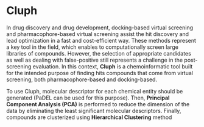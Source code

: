# Cluph

In drug discovery and drug development, docking-based virtual screening and pharmacophore-based virtual screening assist the hit discovery and lead optimization in a fast and cost-efficient way. These methods represent a key tool in the field, which enables to computationally screen large libraries of compounds. However, the selection of appropriate candidates as well as dealing with false-positive still represents a challenge in the post-screening evaluation. 
In this context, **Cluph** is a chemoinformatic tool built for the intended purpose of finding hits compounds that come from virtual screening, both pharmacophore-based and docking-based. 

To use Cluph, molecular descriptor for each chemical entity should be generated (PaDEL can be used for this purpose). Then, **Principal Component Analysis (PCA)** is performed to reduce the dimension of the data by eliminating the least significant molecular descriptors. Finally, compounds are clusterized using **Hierarchical Clustering** method
